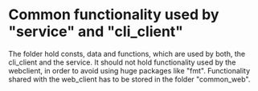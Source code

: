 # Common functionality used by "service" and "cli_client"

The folder hold consts, data and functions, which are used by both, the cli_client and the service.
It should not hold functionality used by the webclient, in order to avoid using huge packages like "fmt".
Functionality shared with the web_client has to be stored in the folder "common_web".
  